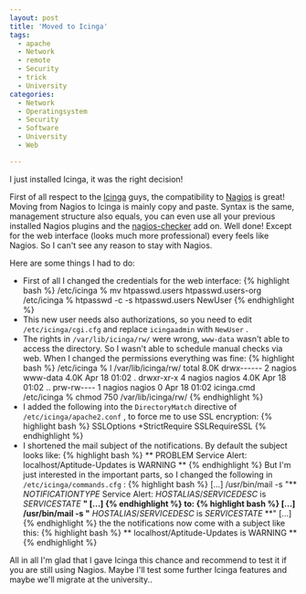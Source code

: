 ```yaml
---
layout: post
title: 'Moved to Icinga'
tags:
  - apache
  - Network
  - remote
  - Security
  - trick
  - University
categories:
  - Network
  - Operatingsystem
  - Security
  - Software
  - University
  - Web

---
```


I just installed Icinga, it was the right decision!



First of all respect to the <a href="https://www.icinga.org/">Icinga</a> guys, the compatibility to <a href="http://nagios.org/">Nagios</a> is great! Moving from Nagios to Icinga is mainly copy and paste. Syntax is the same, management structure also equals, you can even use all your previous installed Nagios plugins and the <a href="https://addons.mozilla.org/en-US/firefox/addon/nagios-checker/">nagios-checker</a> add on. Well done!
Except for the web interface (looks much more professional) every feels like Nagios. So I can't see any reason to stay with Nagios.

Here are some things I had to do:


* First of all I changed the credentials for the web interface:
{% highlight bash %}
/etc/icinga % mv htpasswd.users htpasswd.users-org
/etc/icinga % htpasswd -c -s htpasswd.users NewUser
{% endhighlight %}
* This new user needs also authorizations, so you need to edit  `/etc/icinga/cgi.cfg`  and replace  `icingaadmin`  with  `NewUser` .
* The rights in  `/var/lib/icinga/rw/`  were wrong,  `www-data`  wasn't able to access the directory. So I wasn't able to schedule manual checks via web. When I changed the permissions everything was fine:
{% highlight bash %}
/etc/icinga % l /var/lib/icinga/rw/
total 8.0K
drwx------ 2 nagios www-data 4.0K Apr 18 01:02 .
drwxr-xr-x 4 nagios nagios   4.0K Apr 18 01:02 ..
prw-rw---- 1 nagios nagios      0 Apr 18 01:02 icinga.cmd
/etc/icinga % chmod 750 /var/lib/icinga/rw/
{% endhighlight %}
* I added the following into the  `DirectoryMatch`  directive of  `/etc/icinga/apache2.conf` , to force me to use SSL encryption:
{% highlight bash %}
SSLOptions +StrictRequire
SSLRequireSSL
{% endhighlight %}
* I shortened the mail subject of the notifications. By default the subject looks like:
{% highlight bash %}
** PROBLEM Service Alert: localhost/Aptitude-Updates is WARNING **
{% endhighlight %}
But I'm just interested in the important parts, so I changed the following in  `/etc/icinga/commands.cfg` :
{% highlight bash %}
[...] /usr/bin/mail -s "** $NOTIFICATIONTYPE$ Service Alert: $HOSTALIAS$/$SERVICEDESC$ is $SERVICESTATE$ **" [...]
{% endhighlight %}
to:
{% highlight bash %}
[...] /usr/bin/mail -s "** $HOSTALIAS$/$SERVICEDESC$ is $SERVICESTATE$ **" [...]
{% endhighlight %}
the the notifications now come with a subject like this:
{% highlight bash %}
** localhost/Aptitude-Updates is WARNING **
{% endhighlight %}

All in all I'm glad that I gave Icinga this chance and recommend to test it if you are still using Nagios.
Maybe I'll test some further Icinga features and maybe we'll migrate at the university..
